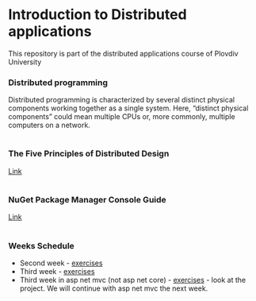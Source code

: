 # Introduction to Distributed applications
This repository is part of the distributed applications course of Plovdiv University



### Distributed programming
Distributed programming is characterized by several distinct physical components working together as a single system. Here, “distinct physical components” could mean multiple CPUs or, more commonly, multiple computers on a network.

#
### The Five Principles of Distributed Design

[Link](https://github.com/pkyurkchiev/distributed-applications/tree/master/documentations/doc_1_five-principles.md)


#
### NuGet Package Manager Console Guide

[Link](https://github.com/pkyurkchiev/distributed-applications/tree/master/documentations/doc_2_nuget-console.md)



#
### Weeks Schedule

* Second week - [exercises](https://github.com/hasangyulyustan/distributed-applications-cs/tree/master/exercises/week-2)
* Third week - [exercises](https://github.com/hasangyulyustan/distributed-applications-cs/tree/master/exercises/week-3)
* Third week in asp net mvc (not asp net core) - [exercises](https://github.com/hasangyulyustan/distributed-applications-cs/tree/master/exercises/week-3-asp.net-mvc) - look at the project. We will continue with asp net mvc the next week.
